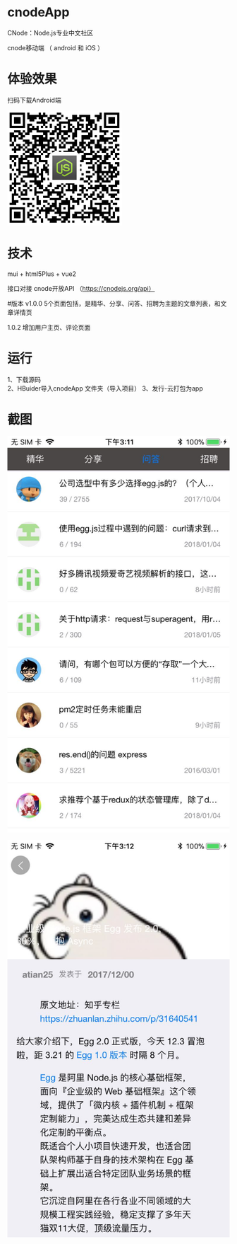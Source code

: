 # cnodeApp

CNode：Node.js专业中文社区

cnode移动端 （ android 和 iOS ）

# 体验效果 
 
 扫码下载Android端  
 
![APP下载](https://github.com/ITch8/cnodeApp/blob/master/net_img/app.png)

# 技术

mui + html5Plus + vue2

接口对接 cnode开放API  （https://cnodejs.org/api）

#版本
v1.0.0
5个页面包括，是精华、分享、问答、招聘为主题的文章列表，和文章详情页  

1.0.2 增加用户主页、评论页面

# 运行
 1、下载源码  
 2、HBuider导入cnodeApp 文件夹（导入项目）
 3、发行-云打包为app
 
# 截图


![列表页面](https://github.com/ITch8/cnodeApp/blob/master/net_img/1.jpg)


![详情页面](https://github.com/ITch8/cnodeApp/blob/master/net_img/2.jpg)

